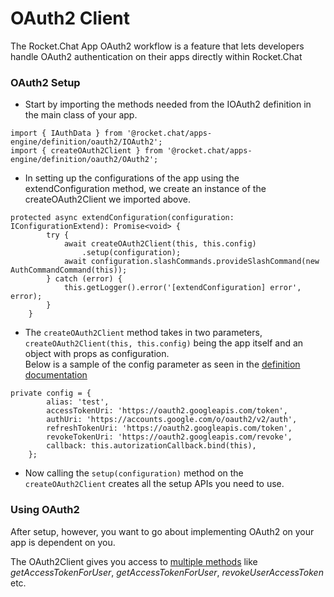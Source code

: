 # OAuth2 Client

The Rocket.Chat App OAuth2 workflow is a feature that lets developers handle OAuth2 authentication on their apps directly within Rocket.Chat

### OAuth2 Setup

* Start by importing the methods needed from the IOAuth2 definition in the main class of your app.

```
import { IAuthData } from '@rocket.chat/apps-engine/definition/oauth2/IOAuth2';
import { createOAuth2Client } from '@rocket.chat/apps-engine/definition/oauth2/OAuth2';
```

* In setting up the configurations of the app using the extendConfiguration method, we create an instance of the createOAuth2Client we imported above.

```
protected async extendConfiguration(configuration: IConfigurationExtend): Promise<void> {
        try {
            await createOAuth2Client(this, this.config)
                .setup(configuration);
            await configuration.slashCommands.provideSlashCommand(new AuthCommandCommand(this));
        } catch (error) {
            this.getLogger().error('[extendConfiguration] error', error);
        }
    }
```

* The `createOAuth2Client` method takes in two parameters, `createOAuth2Client(this, this.config)` being the app itself and an object with props as configuration.\
  Below is a sample of the config parameter as seen in the [definition documentation](https://rocketchat.github.io/Rocket.Chat.Apps-engine/interfaces/oauth2\_ioauth2.ioauth2clientoptions.html)

```
private config = {
        alias: 'test',
        accessTokenUri: 'https://oauth2.googleapis.com/token',
        authUri: 'https://accounts.google.com/o/oauth2/v2/auth',
        refreshTokenUri: 'https://oauth2.googleapis.com/token',
        revokeTokenUri: 'https://oauth2.googleapis.com/revoke',
        callback: this.autorizationCallback.bind(this),
    };
```

* Now calling the `setup(configuration)` method on the `createOAuth2Client` creates all the setup APIs you need to use.

### Using OAuth2

After setup, however, you want to go about implementing OAuth2 on your app is dependent on you.

The OAuth2Client gives you access to [multiple methods](oauth2-client.md#oauth2-setup) like _getAccessTokenForUser_, _getAccessTokenForUser_, _revokeUserAccessToken_ etc.
